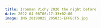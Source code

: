 ```yaml
---
title: Ironman Vichy 2020 the night before
date: 2022-04-06T06:17:33+02:00
image: IMG_20190825_205835-EFFECTS.jpg
---
```


